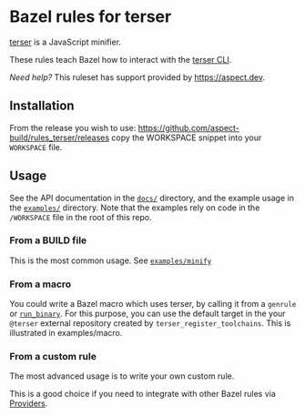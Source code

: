 # Bazel rules for terser

[terser](https://terser.org/) is a JavaScript minifier.

These rules teach Bazel how to interact with the [terser CLI](https://terser.org/docs/cli-usage).

_Need help?_ This ruleset has support provided by https://aspect.dev.

## Installation

From the release you wish to use:
<https://github.com/aspect-build/rules_terser/releases>
copy the WORKSPACE snippet into your `WORKSPACE` file.

## Usage

See the API documentation in the [`docs/`](docs/) directory,
and the example usage in the [`examples/`](examples/) directory.
Note that the examples rely on code in the `/WORKSPACE` file in the root of this repo.

### From a BUILD file

This is the most common usage. See [`examples/minify`](examples/minify)

### From a macro

You could write a Bazel macro which uses terser, by calling it from a `genrule` or
[`run_binary`](https://docs.aspect.build/bazelbuild/bazel-skylib/1.2.1/docs/run_binary_doc_gen.html#run_binary).
For this purpose, you can use the default target in the your `@terser` external repository created by `terser_register_toolchains`.
This is illustrated in examples/macro.

### From a custom rule

The most advanced usage is to write your own custom rule.

This is a good choice if you need to integrate with other Bazel rules via [Providers](https://docs.bazel.build/versions/main/skylark/rules.html#providers).

